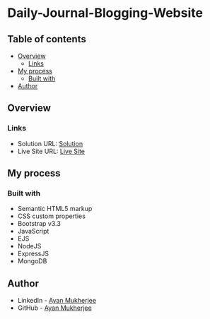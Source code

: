 # Daily-Journal-Blogging-Website

## Table of contents

- [Overview](#overview)
  - [Links](#links)
- [My process](#my-process)
  - [Built with](#built-with)
- [Author](#author)

## Overview

### Links

- Solution URL: [Solution](https://github.com/mukherjee-ayan/Daily-Journal-Blogging-Website)
- Live Site URL: [Live Site](https://hidden-spire-63396.herokuapp.com/)

## My process

### Built with

- Semantic HTML5 markup
- CSS custom properties
- Bootstrap v3.3
- JavaScript
- EJS
- NodeJS
- ExpressJS
- MongoDB

## Author

- LinkedIn - [Ayan Mukherjee](https://www.linkedin.com/in/m-ayan)
- GitHub - [Ayan Mukherjee](https://github.com/mukherjee-ayan)
